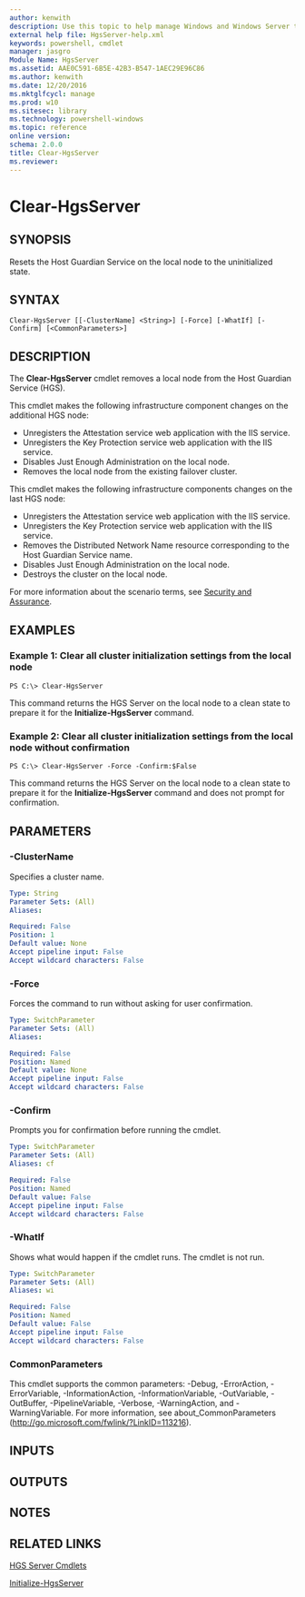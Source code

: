 ```yaml
---
author: kenwith
description: Use this topic to help manage Windows and Windows Server technologies with Windows PowerShell.
external help file: HgsServer-help.xml
keywords: powershell, cmdlet
manager: jasgro
Module Name: HgsServer
ms.assetid: AAE0C591-6B5E-42B3-B547-1AEC29E96C86
ms.author: kenwith
ms.date: 12/20/2016
ms.mktglfcycl: manage
ms.prod: w10
ms.sitesec: library
ms.technology: powershell-windows
ms.topic: reference
online version: 
schema: 2.0.0
title: Clear-HgsServer
ms.reviewer:
---
```


# Clear-HgsServer

## SYNOPSIS
Resets the Host Guardian Service on the local node to the uninitialized state.

## SYNTAX

```
Clear-HgsServer [[-ClusterName] <String>] [-Force] [-WhatIf] [-Confirm] [<CommonParameters>]
```

## DESCRIPTION
The **Clear-HgsServer** cmdlet removes a local node from the Host Guardian Service (HGS).

This cmdlet makes the following infrastructure component changes on the additional HGS node: 

- Unregisters the Attestation service web application with the IIS service.
- Unregisters the Key Protection service web application with the IIS service.
- Disables Just Enough Administration on the local node.
- Removes the local node from the existing failover cluster.

This cmdlet makes the following infrastructure components changes on the last HGS node: 

- Unregisters the Attestation service web application with the IIS service.
- Unregisters the Key Protection service web application with the IIS service.
- Removes the Distributed Network Name resource corresponding to the Host Guardian Service name.
- Disables Just Enough Administration on the local node.
- Destroys the cluster on the local node.

For more information about the scenario terms, see [Security and Assurance](http://go.microsoft.com/fwlink/?LinkId=699209).

## EXAMPLES

### Example 1: Clear all cluster initialization settings from the local node
```
PS C:\> Clear-HgsServer
```

This command returns the HGS Server on the local node to a clean state to prepare it for the **Initialize-HgsServer** command.

### Example 2: Clear all cluster initialization settings from the local node without confirmation
```
PS C:\> Clear-HgsServer -Force -Confirm:$False
```

This command returns the HGS Server on the local node to a clean state to prepare it for the **Initialize-HgsServer** command and does not prompt for confirmation.

## PARAMETERS

### -ClusterName
Specifies a cluster name.

```yaml
Type: String
Parameter Sets: (All)
Aliases: 

Required: False
Position: 1
Default value: None
Accept pipeline input: False
Accept wildcard characters: False
```

### -Force
Forces the command to run without asking for user confirmation.

```yaml
Type: SwitchParameter
Parameter Sets: (All)
Aliases: 

Required: False
Position: Named
Default value: None
Accept pipeline input: False
Accept wildcard characters: False
```

### -Confirm
Prompts you for confirmation before running the cmdlet.

```yaml
Type: SwitchParameter
Parameter Sets: (All)
Aliases: cf

Required: False
Position: Named
Default value: False
Accept pipeline input: False
Accept wildcard characters: False
```

### -WhatIf
Shows what would happen if the cmdlet runs.
The cmdlet is not run.

```yaml
Type: SwitchParameter
Parameter Sets: (All)
Aliases: wi

Required: False
Position: Named
Default value: False
Accept pipeline input: False
Accept wildcard characters: False
```

### CommonParameters
This cmdlet supports the common parameters: -Debug, -ErrorAction, -ErrorVariable, -InformationAction, -InformationVariable, -OutVariable, -OutBuffer, -PipelineVariable, -Verbose, -WarningAction, and -WarningVariable. For more information, see about_CommonParameters (http://go.microsoft.com/fwlink/?LinkID=113216).

## INPUTS

## OUTPUTS

## NOTES

## RELATED LINKS

[HGS Server Cmdlets](./hgsserver.md)

[Initialize-HgsServer](./Initialize-HgsServer.md)
